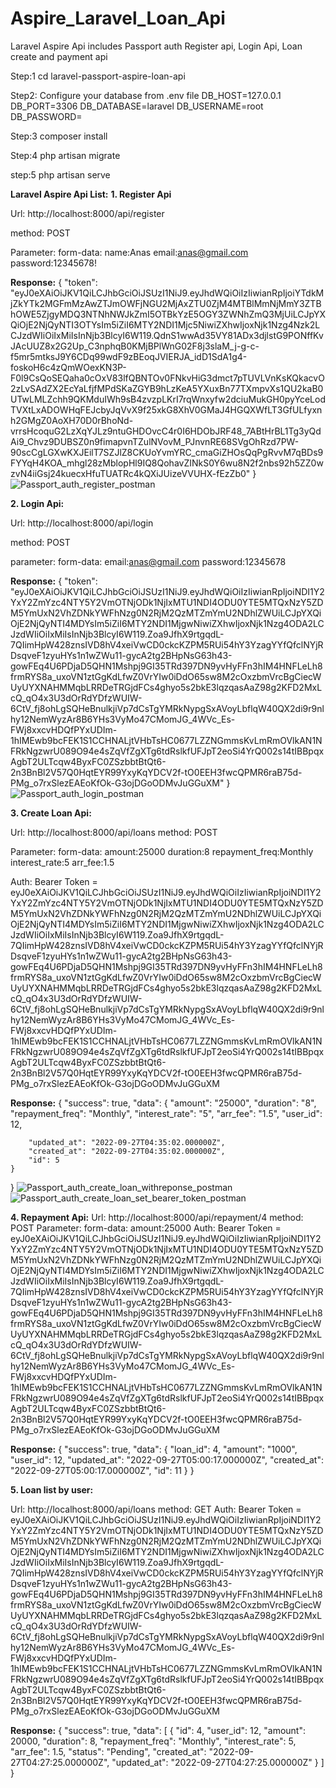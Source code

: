 # Aspire_Laravel_Loan_Api
Laravel Aspire Api includes Passport auth Register api, Login Api, Loan create and payment api

Step:1
cd laravel-passport-aspire-loan-api

Step2:
Configure your database from .env file
DB_HOST=127.0.0.1
DB_PORT=3306
DB_DATABASE=laravel
DB_USERNAME=root
DB_PASSWORD=

Step:3
composer install

Step:4
php artisan migrate

step:5
php artisan serve

**Laravel Aspire Api List:**
**1. Register Api**

 Url: http://localhost:8000/api/register
 
 method: POST

 Parameter:
 form-data: 
 name:Anas
 email:anas@gmail.com
 password:12345678!


**Response:**
{
    "token": "eyJ0eXAiOiJKV1QiLCJhbGciOiJSUzI1NiJ9.eyJhdWQiOiIzIiwianRpIjoiYTdkMjZkYTk2MGFmMzAwZTJmOWFjNGU2MjAxZTU0ZjM4MTBlMmNjMmY3ZTBhOWE5ZjgyMDQ3NTNhNWJkZmI5OTBkYzE5OGY3ZWNhZmQ3MjUiLCJpYXQiOjE2NjQyNTI3OTYsIm5iZiI6MTY2NDI1Mjc5NiwiZXhwIjoxNjk1Nzg4Nzk2LCJzdWIiOiIxMiIsInNjb3BlcyI6W119.QdnS1wwAd35VY81ADx3djlstG9PONffKvJAcUUZ8x2G2Up_C3nphqB0KMjBPlWnG02F8j3slaM_j-g-c-f5mr5mtksJ9Y6CDq99wdF9zBEoqJVIERJA_idD1SdA1g4-foskoH6c4zQmWOexKN3P-F0l9CsQoSEQaha0cOxV83lfQBNTOv0FNkvHiG3dmct7pTUVLVnKsKQkacvO2zLvSAdZX2EcYaLfjfMPdSKaZGYB9hLzKeA5YXuxBn77TXmpvXs1QU2kaB0UTwLMLZchh9QKMduIWh9sB4zvzpLKrI7rqWnxyfw2dciuMukGH0pyYceLodTVXtLxADOWHqFEJcbyJqVvX9f25xkG8XhV0GMaJ4HGQXWfLT3GfULfyxnh2GMgZ0AoXH70D0rBhoNd-vrrsHcoquG2LzXqYJLz9ntuGHDOvcC4r0I6HDObJRF48_7ABtHrBL1Tg3yQdAi9_Chvz9DUBSZ0n9fimapvnTZulNVovM_PJnvnRE68SVgOhRzd7PW-90scCgLGXwKXJEilT7SZJlZ8CKUoYvmYRC_cmaGiZHOsQqPgRvvM7qBDs9FYYqH4KOA_mhgl28zMblopHl9IQ8QohavZINkS0Y6wu8N2f2nbs92h5ZZ0wzvN4iiGsj24kuecxHfuTUATRc4kQXiJUizeVVUHX-fEzZb0"
}
![Passport_auth_register_postman](https://user-images.githubusercontent.com/7964507/192444379-d0ade28b-676f-4c99-8b3d-040a4daad17b.png)

**2. Login Api:**

Url: http://localhost:8000/api/login

method: POST

parameter:
form-data: 
email:anas@gmail.com
password:12345678

**Response:**
{
    "token": "eyJ0eXAiOiJKV1QiLCJhbGciOiJSUzI1NiJ9.eyJhdWQiOiIzIiwianRpIjoiNDI1Y2YxY2ZmYzc4NTY5Y2VmOTNjODk1NjIxMTU1NDI4ODU0YTE5MTQxNzY5ZDM5YmUxN2VhZDNkYWFhNzg0N2RjM2QzMTZmYmU2NDhlZWUiLCJpYXQiOjE2NjQyNTI4MDYsIm5iZiI6MTY2NDI1MjgwNiwiZXhwIjoxNjk1Nzg4ODA2LCJzdWIiOiIxMiIsInNjb3BlcyI6W119.Zoa9JfhX9rtgqdL-7QIimHpW428znsIVD8hV4xeiVwCD0ckcKZPM5RUi54hY3YzagYYfQfclNYjRDsqveF1zyuHYs1n1wZWu11-gycA2tg2BHpNsG63h43-gowFEq4U6PDjaD5QHN1Mshpj9GI35TRd397DN9yvHyFFn3hIM4HNFLeLh8frmRYS8a_uxoVN1ztGgKdLfwZ0VrYIw0iDdO65sw8M2cOxzbmVrcBgCiecWUyUYXNAHMMqbLRRDeTRGjdFCs4ghyo5s2bkE3lqzqasAaZ98g2KFD2MxLcQ_qO4x3U3dOrRdYDfzWUIW-6CtV_fj8ohLgSQHeBnulkjiVp7dCsTgYMRkNypgSxAVoyLbflqW40QX2di9r9nlhy12NemWyzAr8B6YHs3VyMo47CMomJG_4WVc_Es-FWj8xxcvHDQfPYxUDIm-1hIMEwb9bcFEK1S1CCHNALjtVHbTsHC0677LZZNGmmsKvLmRmOVlkAN1NFRkNgzwrU089O94e4sZqVfZgXTg6tdRslkfUFJpT2eoSi4YrQ002s14tIBBpqxAgbT2ULTcqw4ByxFC0ZSzbbtBtQt6-2n3BnBl2V57Q0HqtEYR99YxyKqYDCV2f-tO0EEH3fwcQPMR6raB75d-PMg_o7rxSlezEAEoKfOk-G3ojDGoODMvJuGGuXM"
}
![Passport_auth_login_postman](https://user-images.githubusercontent.com/7964507/192444461-57ac9214-ac28-45bf-aad1-56cfc6904d93.png)


**3. Create Loan Api:**

Url: http://localhost:8000/api/loans
method: POST

Parameter:
form-data:
amount:25000
duration:8
repayment_freq:Monthly
interest_rate:5
arr_fee:1.5

Auth:
Bearer Token = eyJ0eXAiOiJKV1QiLCJhbGciOiJSUzI1NiJ9.eyJhdWQiOiIzIiwianRpIjoiNDI1Y2YxY2ZmYzc4NTY5Y2VmOTNjODk1NjIxMTU1NDI4ODU0YTE5MTQxNzY5ZDM5YmUxN2VhZDNkYWFhNzg0N2RjM2QzMTZmYmU2NDhlZWUiLCJpYXQiOjE2NjQyNTI4MDYsIm5iZiI6MTY2NDI1MjgwNiwiZXhwIjoxNjk1Nzg4ODA2LCJzdWIiOiIxMiIsInNjb3BlcyI6W119.Zoa9JfhX9rtgqdL-7QIimHpW428znsIVD8hV4xeiVwCD0ckcKZPM5RUi54hY3YzagYYfQfclNYjRDsqveF1zyuHYs1n1wZWu11-gycA2tg2BHpNsG63h43-gowFEq4U6PDjaD5QHN1Mshpj9GI35TRd397DN9yvHyFFn3hIM4HNFLeLh8frmRYS8a_uxoVN1ztGgKdLfwZ0VrYIw0iDdO65sw8M2cOxzbmVrcBgCiecWUyUYXNAHMMqbLRRDeTRGjdFCs4ghyo5s2bkE3lqzqasAaZ98g2KFD2MxLcQ_qO4x3U3dOrRdYDfzWUIW-6CtV_fj8ohLgSQHeBnulkjiVp7dCsTgYMRkNypgSxAVoyLbflqW40QX2di9r9nlhy12NemWyzAr8B6YHs3VyMo47CMomJG_4WVc_Es-FWj8xxcvHDQfPYxUDIm-1hIMEwb9bcFEK1S1CCHNALjtVHbTsHC0677LZZNGmmsKvLmRmOVlkAN1NFRkNgzwrU089O94e4sZqVfZgXTg6tdRslkfUFJpT2eoSi4YrQ002s14tIBBpqxAgbT2ULTcqw4ByxFC0ZSzbbtBtQt6-2n3BnBl2V57Q0HqtEYR99YxyKqYDCV2f-tO0EEH3fwcQPMR6raB75d-PMg_o7rxSlezEAEoKfOk-G3ojDGoODMvJuGGuXM

**Response:**
{
    "success": true,
    "data": {
        "amount": "25000",
        "duration": "8",
        "repayment_freq": "Monthly",
        "interest_rate": "5",
        "arr_fee": "1.5",
        "user_id": 12,

        "updated_at": "2022-09-27T04:35:02.000000Z",
        "created_at": "2022-09-27T04:35:02.000000Z",
        "id": 5
    }

}
![Passport_auth_create_loan_withreponse_postman](https://user-images.githubusercontent.com/7964507/192444541-d0adc26c-d63f-46fd-a9a2-9ce997205f35.png)
![Passport_auth_create_loan_set_bearer_token_postman](https://user-images.githubusercontent.com/7964507/192444612-9969a576-6b8e-46b9-a4b3-2072f8619e85.png)

**4. Repayment Api:**
Url: http://localhost:8000/api/repayment/4
method: POST
Parameter:
form-data:
amount:25000
Auth:
Bearer Token = eyJ0eXAiOiJKV1QiLCJhbGciOiJSUzI1NiJ9.eyJhdWQiOiIzIiwianRpIjoiNDI1Y2YxY2ZmYzc4NTY5Y2VmOTNjODk1NjIxMTU1NDI4ODU0YTE5MTQxNzY5ZDM5YmUxN2VhZDNkYWFhNzg0N2RjM2QzMTZmYmU2NDhlZWUiLCJpYXQiOjE2NjQyNTI4MDYsIm5iZiI6MTY2NDI1MjgwNiwiZXhwIjoxNjk1Nzg4ODA2LCJzdWIiOiIxMiIsInNjb3BlcyI6W119.Zoa9JfhX9rtgqdL-7QIimHpW428znsIVD8hV4xeiVwCD0ckcKZPM5RUi54hY3YzagYYfQfclNYjRDsqveF1zyuHYs1n1wZWu11-gycA2tg2BHpNsG63h43-gowFEq4U6PDjaD5QHN1Mshpj9GI35TRd397DN9yvHyFFn3hIM4HNFLeLh8frmRYS8a_uxoVN1ztGgKdLfwZ0VrYIw0iDdO65sw8M2cOxzbmVrcBgCiecWUyUYXNAHMMqbLRRDeTRGjdFCs4ghyo5s2bkE3lqzqasAaZ98g2KFD2MxLcQ_qO4x3U3dOrRdYDfzWUIW-6CtV_fj8ohLgSQHeBnulkjiVp7dCsTgYMRkNypgSxAVoyLbflqW40QX2di9r9nlhy12NemWyzAr8B6YHs3VyMo47CMomJG_4WVc_Es-FWj8xxcvHDQfPYxUDIm-1hIMEwb9bcFEK1S1CCHNALjtVHbTsHC0677LZZNGmmsKvLmRmOVlkAN1NFRkNgzwrU089O94e4sZqVfZgXTg6tdRslkfUFJpT2eoSi4YrQ002s14tIBBpqxAgbT2ULTcqw4ByxFC0ZSzbbtBtQt6-2n3BnBl2V57Q0HqtEYR99YxyKqYDCV2f-tO0EEH3fwcQPMR6raB75d-PMg_o7rxSlezEAEoKfOk-G3ojDGoODMvJuGGuXM

**Response:**
{
    "success": true,
    "data": {
        "loan_id": 4,
        "amount": "1000",
        "user_id": 12,
        "updated_at": "2022-09-27T05:00:17.000000Z",
        "created_at": "2022-09-27T05:00:17.000000Z",
        "id": 11
    }
}

**5. Loan list by user:**

Url: http://localhost:8000/api/loans
method: GET
Auth:
Bearer Token = eyJ0eXAiOiJKV1QiLCJhbGciOiJSUzI1NiJ9.eyJhdWQiOiIzIiwianRpIjoiNDI1Y2YxY2ZmYzc4NTY5Y2VmOTNjODk1NjIxMTU1NDI4ODU0YTE5MTQxNzY5ZDM5YmUxN2VhZDNkYWFhNzg0N2RjM2QzMTZmYmU2NDhlZWUiLCJpYXQiOjE2NjQyNTI4MDYsIm5iZiI6MTY2NDI1MjgwNiwiZXhwIjoxNjk1Nzg4ODA2LCJzdWIiOiIxMiIsInNjb3BlcyI6W119.Zoa9JfhX9rtgqdL-7QIimHpW428znsIVD8hV4xeiVwCD0ckcKZPM5RUi54hY3YzagYYfQfclNYjRDsqveF1zyuHYs1n1wZWu11-gycA2tg2BHpNsG63h43-gowFEq4U6PDjaD5QHN1Mshpj9GI35TRd397DN9yvHyFFn3hIM4HNFLeLh8frmRYS8a_uxoVN1ztGgKdLfwZ0VrYIw0iDdO65sw8M2cOxzbmVrcBgCiecWUyUYXNAHMMqbLRRDeTRGjdFCs4ghyo5s2bkE3lqzqasAaZ98g2KFD2MxLcQ_qO4x3U3dOrRdYDfzWUIW-6CtV_fj8ohLgSQHeBnulkjiVp7dCsTgYMRkNypgSxAVoyLbflqW40QX2di9r9nlhy12NemWyzAr8B6YHs3VyMo47CMomJG_4WVc_Es-FWj8xxcvHDQfPYxUDIm-1hIMEwb9bcFEK1S1CCHNALjtVHbTsHC0677LZZNGmmsKvLmRmOVlkAN1NFRkNgzwrU089O94e4sZqVfZgXTg6tdRslkfUFJpT2eoSi4YrQ002s14tIBBpqxAgbT2ULTcqw4ByxFC0ZSzbbtBtQt6-2n3BnBl2V57Q0HqtEYR99YxyKqYDCV2f-tO0EEH3fwcQPMR6raB75d-PMg_o7rxSlezEAEoKfOk-G3ojDGoODMvJuGGuXM

**Response:**
{
    "success": true,
    "data": [
        {
            "id": 4,
            "user_id": 12,
            "amount": 20000,
            "duration": 8,
            "repayment_freq": "Monthly",
            "interest_rate": 5,
            "arr_fee": 1.5,
            "status": "Pending",
            "created_at": "2022-09-27T04:27:25.000000Z",
            "updated_at": "2022-09-27T04:27:25.000000Z"
        }
    ]
}
